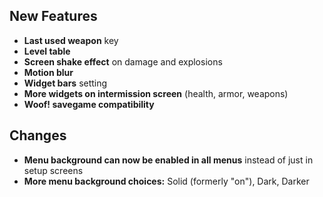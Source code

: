 ## New Features

- **Last used weapon** key
- **Level table**
- **Screen shake effect** on damage and explosions
- **Motion blur**
- **Widget bars** setting
- **More widgets on intermission screen** (health, armor, weapons)
- **Woof! savegame compatibility**

## Changes

- **Menu background can now be enabled in all menus** instead of just in setup screens
- **More menu background choices:** Solid (formerly "on"), Dark, Darker
